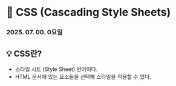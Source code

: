 # 📌 CSS (Cascading Style Sheets)
### 2025. 07. 00. 0요일

## 💡 CSS란?
- 스타일 시트 (Style Sheet) 언어이다.
- HTML 문서에 있는 요소들을 선택해 스타일을 적용할 수 있다.
